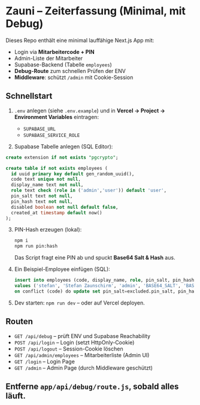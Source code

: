 # Zauni – Zeiterfassung (Minimal, mit Debug)

Dieses Repo enthält eine minimal lauffähige Next.js App mit:

- Login via **Mitarbeitercode + PIN**
- Admin-Liste der Mitarbeiter
- Supabase-Backend (Tabelle `employees`)
- **Debug-Route** zum schnellen Prüfen der ENV
- **Middleware**: schützt `/admin` mit Cookie-Session

## Schnellstart

1) `.env` anlegen (siehe `.env.example`) und in **Vercel → Project → Environment Variables** eintragen:
   - `SUPABASE_URL`
   - `SUPABASE_SERVICE_ROLE`

2) Supabase Tabelle anlegen (SQL Editor):

```sql
create extension if not exists "pgcrypto";

create table if not exists employees (
  id uuid primary key default gen_random_uuid(),
  code text unique not null,
  display_name text not null,
  role text check (role in ('admin','user')) default 'user',
  pin_salt text not null,
  pin_hash text not null,
  disabled boolean not null default false,
  created_at timestamp default now()
);
```

3) PIN-Hash erzeugen (lokal):  
   ```bash
   npm i
   npm run pin:hash
   ```
   Das Script fragt eine PIN ab und spuckt **Base64 Salt & Hash** aus.

4) Ein Beispiel-Employee einfügen (SQL):  
   ```sql
   insert into employees (code, display_name, role, pin_salt, pin_hash, disabled)
   values ('stefan', 'Stefan Zaunschirm', 'admin', 'BASE64_SALT', 'BASE64_HASH', false)
   on conflict (code) do update set pin_salt=excluded.pin_salt, pin_hash=excluded.pin_hash;
   ```

5) Dev starten: `npm run dev` – oder auf Vercel deployen.

## Routen

- `GET /api/debug` – prüft ENV und Supabase Reachability
- `POST /api/login` – Login (setzt HttpOnly-Cookie)
- `POST /api/logout` – Session-Cookie löschen
- `GET /api/admin/employees` – Mitarbeiterliste (Admin UI)
- `GET /login` – Login Page
- `GET /admin` – Admin Page (durch Middleware geschützt)

## Entferne `app/api/debug/route.js`, sobald alles läuft.
